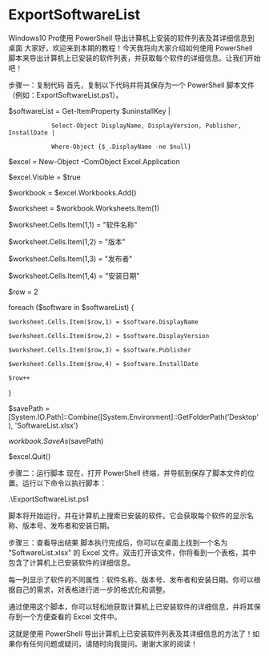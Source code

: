 # ExportSoftwareList
Windows10 Pro使用 PowerShell 导出计算机上安装的软件列表及其详细信息到桌面
大家好，欢迎来到本期的教程！今天我将向大家介绍如何使用 PowerShell 脚本来导出计算机上已安装的软件列表，并获取每个软件的详细信息。让我们开始吧！

步骤一：复制代码 首先，复制以下代码并将其保存为一个 PowerShell 脚本文件（例如：ExportSoftwareList.ps1）。


$softwareList = Get-ItemProperty $uninstallKey |

                Select-Object DisplayName, DisplayVersion, Publisher, InstallDate |

                Where-Object {$_.DisplayName -ne $null}



$excel = New-Object -ComObject Excel.Application

$excel.Visible = $true



$workbook = $excel.Workbooks.Add()

$worksheet = $workbook.Worksheets.Item(1)



$worksheet.Cells.Item(1,1) = "软件名称"

$worksheet.Cells.Item(1,2) = "版本"

$worksheet.Cells.Item(1,3) = "发布者"

$worksheet.Cells.Item(1,4) = "安装日期"



$row = 2

foreach ($software in $softwareList) {

    $worksheet.Cells.Item($row,1) = $software.DisplayName

    $worksheet.Cells.Item($row,2) = $software.DisplayVersion

    $worksheet.Cells.Item($row,3) = $software.Publisher

    $worksheet.Cells.Item($row,4) = $software.InstallDate

    $row++

}



$savePath = [System.IO.Path]::Combine([System.Environment]::GetFolderPath('Desktop'), 'SoftwareList.xlsx')

$workbook.SaveAs($savePath)

$excel.Quit()


步骤二：运行脚本 现在，打开 PowerShell 终端，并导航到保存了脚本文件的位置。运行以下命令以执行脚本：


.\ExportSoftwareList.ps1


脚本将开始运行，并在计算机上搜索已安装的软件。它会获取每个软件的显示名称、版本号、发布者和安装日期。

步骤三：查看导出结果 脚本执行完成后，你可以在桌面上找到一个名为 "SoftwareList.xlsx" 的 Excel 文件。双击打开该文件，你将看到一个表格，其中包含了计算机上已安装软件的详细信息。

每一列显示了软件的不同属性：软件名称、版本号、发布者和安装日期。你可以根据自己的需求，对表格进行进一步的格式化和调整。

通过使用这个脚本，你可以轻松地获取计算机上已安装软件的详细信息，并将其保存到一个方便查看的 Excel 文件中。

这就是使用 PowerShell 导出计算机上已安装软件列表及其详细信息的方法了！如果你有任何问题或疑问，请随时向我提问。谢谢大家的阅读！

